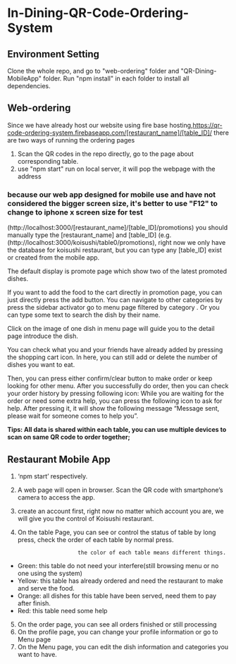 # In-Dining-QR-Code-Ordering-System

## Environment Setting

Clone the whole repo, and go to "web-ordering" folder and "QR-Dining-MobileApp" folder. Run "npm install" in each folder to install all dependencies. 

## Web-ordering

Since we have already host our website using fire base hosting,https://qr-code-ordering-system.firebaseapp.com/[restaurant_name]/[table_ID]/ there are two ways of running the ordering pages
1. Scan the QR codes in the repo directly, go to the page about corresponding table.
2. use "npm start" run on local server, it will pop the webpage with the address

### because our web app designed for mobile use and have not considered the bigger screen size, it's better to use "F12" to change to iphone x screen size for test

(http://localhost:3000/[restaurant_name]/[table_ID]/promotions)
you should manually type the [restaurant_name] and [table_ID] (e.g. (http://localhost:3000/koisushi/table0/promotions), right now we only have the database for koisushi restaurant, but you can type any [table_ID] exist or created from the mobile app.

The default display is promote page which show two of the latest promoted dishes.

If you want to add the food to the cart directly in promotion page, you can just directly press the add button.
You can navigate to other categories by press the sidebar activator go to menu page filtered by category .
Or you can type some text to search the dish by their name.

Click on the image of one dish in menu page will guide you to the detail page introduce the dish.

You can check what you and your friends have already added by pressing the shopping cart icon.
In here, you can still add or delete the number of dishes you want to eat.

Then, you can press either confirm/clear button to make order or keep looking for other menu.
After you successfully do order, then you can check your order history by pressing following icon: 
While you are waiting for the order or need some extra help, you can press the following icon to ask for help. After pressing it, it will show the following message “Message sent, please wait for someone comes to help you”.

**Tips: All data is shared within each table, you can use multiple devices to scan on same QR code to order together;**

## Restaurant Mobile App

1. ‘npm start’ respectively.  
2. A web page will open in browser. Scan the QR code with smartphone’s camera to access the app.
3. create an account first, right now no matter which account you are, we will give you the control of Koisushi restaurant.
4. On the table Page, you can see or control the status of table by long press,  check the order of each table by normal press.

                          the color of each table means different things. 
* Green: this table do not need your interfere(still browsing menu or no one using the system)
* Yellow: this table has already ordered and need the restaurant to make and serve the food.
* Orange: all dishes for this table have been served, need them to pay after finish.
* Red: this table need some help
5. On the order page, you can see all orders finished or still processing
6.  On the profile page, you can change your profile information or go to Menu page
7. On the  Menu page, you can edit the dish information and categories you want to have.


